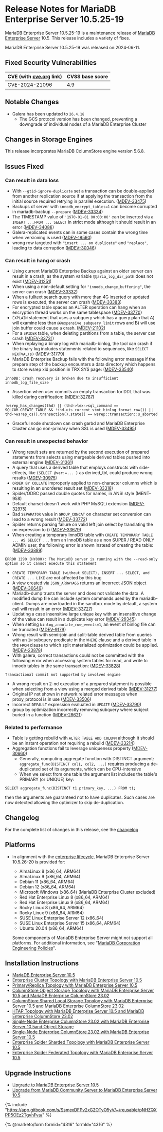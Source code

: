 # Release Notes for MariaDB Enterprise Server 10.5.25-19

MariaDB Enterprise Server 10.5.25-19 is a maintenance release of [MariaDB Enterprise Server](https://github.com/mariadb-corporation/docs-release-notes/blob/test/en/mariadb-enterprise-server/README.md) 10.5. This release includes a variety of fixes.

MariaDB Enterprise Server 10.5.25-19 was released on 2024-06-11.

## Fixed Security Vulnerabilities

| CVE (with [cve.org](https://github.com/mariadb-corporation/docs-release-notes/blob/test/mariadb-enterprise-server-release-notes/mariadb-enterprise-server-10-5/cve.org) link) | CVSS base score |
| ----------------------------------------------------------------------------------------------------------------------------------------------------------------------------- | --------------- |
| [CVE-2024-21096](https://cve.mitre.org/cgi-bin/cvename.cgi?name=CVE-2024-21096)                                                                                               | 4.9             |

## Notable Changes

* Galera has been updated to `26.4.18`
  * The GCS protocol version has been changed, preventing a downgrade of individual nodes of a MariaDB Enterprise Cluster

## Changes in Storage Engines

This release incorporates MariaDB ColumnStore engine version 5.6.8.

## Issues Fixed

### Can result in data loss

* With `--gtid-ignore-duplicate` set a transaction can be double-applied from another replication source if at applying the transaction from the initial source required retrying in parallel execution. ([MDEV-33475](https://jira.mariadb.org/browse/MDEV-33475))
* Backups of server with `innodb_encrypt_tables=1` can become corrupted in mariadb-backup `--prepare` ([MDEV-33334](https://jira.mariadb.org/browse/MDEV-33334))
* The TIMESTAMP value of `'1970-01-01 00:00:00'` can be inserted via a `INSERT ...FROM ... SELECT` in strict mode although it should result in an error ([MDEV-34088](https://jira.mariadb.org/browse/MDEV-34088))
* Galera-replicated events can in some cases contain the wrong time when versioning is used ([MDEV-18590](https://jira.mariadb.org/browse/MDEV-18590))
* wrong row targeted with `"insert ... on duplicate"` and `"replace"`, leading to data corruption ([MDEV-30046](https://jira.mariadb.org/browse/MDEV-30046))

### Can result in hang or crash

* Using current MariaDB Enterprise Backup against an older server can result in a crash, as the system variable `@@aria_log_dir_path` does not exist ([MDEV-31251](https://jira.mariadb.org/browse/MDEV-31251))
* When using a non-default setting for `"innodb_change_buffering"`, the server can crash ([MDEV-33332](https://jira.mariadb.org/browse/MDEV-33332))
* When a fulltext search query with more than 4G inserted or updated rows is executed, the server can crash ([MDEV-33383](https://jira.mariadb.org/browse/MDEV-33383))
* For encrypted table spaces an ALTER operation can hang when an encryption thread works on the same tablespace ([MDEV-33770](https://jira.mariadb.org/browse/MDEV-33770))
* `EXPLAIN` statement that uses a subquery which has a query plan that A) will examine less than `@@expensive_subquery_limit` rows and B) will use join buffer could cause a crash. ([MDEV-21102](https://jira.mariadb.org/browse/MDEV-21102))
* For a `SPIDER` table, when deleting partitions from a table, the server can crash ([MDEV-33731](https://jira.mariadb.org/browse/MDEV-33731))
* When replaying a binary log with mariadb-binlog, the tool can crash if the binary log includes statements related to sequences, like `SELECT NEXTVAL(s)` ([MDEV-31779](https://jira.mariadb.org/browse/MDEV-31779))
* MariaDB Enterprise Backup fails with the following error message if the prepare step of the backup encounters a data directory which happens to store wsrep xid position in TRX SYS page: ([MDEV-33540](https://jira.mariadb.org/browse/MDEV-33540))

```
InnoDB: Crash recovery is broken due to insufficient innodb_log_file_size
```

* Assertion when user commits an empty transaction for DDL that was killed during certification: ([MDEV-32787](https://jira.mariadb.org/browse/MDEV-32787))

```
!wsrep_has_changes(thd) || (thd->lex->sql_command == SQLCOM_CREATE_TABLE && !thd->is_current_stmt_binlog_format_row()) || thd->wsrep_cs().transaction().state() == wsrep::transaction::s_aborted
```

* Graceful node shutdown can crash garbd and MariaDB Enterprise Cluster can go non-primary when SSL is used ([MDEV-33495](https://jira.mariadb.org/browse/MDEV-33495))

### Can result in unexpected behavior

* Wrong result sets are returned by the second execution of prepared statements from selects using mergeable derived tables pushed into external engine ([MDEV-31361](https://jira.mariadb.org/browse/MDEV-31361))
* A query that uses a derived table that employs constructs with side-effects, like `(SELECT @var:=... )` as derived\_tbl, could produce wrong results ([MDEV-30975](https://jira.mariadb.org/browse/MDEV-30975))
* `ORDER BY COLLATE` improperly applied to non-character columns which is resulting in an unordered result set ([MDEV-33318](https://jira.mariadb.org/browse/MDEV-33318))
* Spider/ODBC passed double quotes for names, in ANSI style (MENT-958)
* Default charset doesn't work with PHP MySQLi extension ([MDEV-32975](https://jira.mariadb.org/browse/MDEV-32975))
* Bad `SEPARATOR` value in `GROUP_CONCAT` on character set conversion can lead to a wrong result ([MDEV-33772](https://jira.mariadb.org/browse/MDEV-33772))
* Spider returns parsing failure on valid left join select by translating the on expression to () ([MDEV-33679](https://jira.mariadb.org/browse/MDEV-33679))
* When creating a temporary InnoDB table with `CREATE TEMPORARY TABLE ... AS SELECT ...` from an InnoDB table as a non SUPER / READ ONLY ADMIN user, the following error is shown instead of creating the table: ([MDEV-33889](https://jira.mariadb.org/browse/MDEV-33889))

```
ERROR 1290 (HY000): The MariaDB server is running with the --read-only option so it cannot execute this statement
```

* `CREATE TEMPORARY TABLE (without SELECT), INSERT ... SELECT, and CREATE ... LIKE` are not affected by this bug
* A view created via `JSON_ARRAYAGG` returns an incorrect JSON object ([MDEV-30646](https://jira.mariadb.org/browse/MDEV-30646))
* Mariadb-dump trusts the server and does not validate the data. A modified dump file can include system commands used by the mariadb-client. Dumps are now loaded in the sandbox mode by default, a system call will result in an error ([MDEV-33727](https://jira.mariadb.org/browse/MDEV-33727))
* Updating a case insensitive large unique key with an insensitive change of the value can result in a duplicate key error ([MDEV-29345](https://jira.mariadb.org/browse/MDEV-29345))
* When setting `binlog_annotate_row_events=1`, an event of binlog file can be truncated ([MDEV-9179](https://jira.mariadb.org/browse/MDEV-9179))
* Wrong result with semi-join and split-table derived table from queries with an `IN` subquery predicate in the `WHERE` clause and a derived table in the `FROM` clause to which split materialized optimization could be applied. ([MDEV-23878](https://jira.mariadb.org/browse/MDEV-23878))
* With galera, correct transactions could not be committed with the following error when accessing system tables for read, and write to innodb tables in the same transaction: ([MDEV-33828](https://jira.mariadb.org/browse/MDEV-33828))

```
Transactional commit not supported by involved engine
```

* A wrong result on 2-nd execution of a prepared statement is possible when selecting from a view using a merged derived table ([MDEV-31277](https://jira.mariadb.org/browse/MDEV-31277))
* Original IP not shown in network related error messages when proxy\_protocol is in use ([MDEV-33506](https://jira.mariadb.org/browse/MDEV-33506))
* Incorrect `DEFAULT` expression evaluated in `UPDATE` ([MDEV-33790](https://jira.mariadb.org/browse/MDEV-33790))
* group by optimization incorrectly removing subquery where subject buried in a function ([MDEV-28621](https://jira.mariadb.org/browse/MDEV-28621))

### Related to performance

* Table is getting rebuild with `ALTER TABLE ADD COLUMN` although it should be an instant operation not requiring a rebuild ([MDEV-33214](https://jira.mariadb.org/browse/MDEV-33214))
* Aggregation functions fail to leverage uniqueness property ([MDEV-30660](https://jira.mariadb.org/browse/MDEV-30660))
  * Generally, computing aggregate function with DISTINCT argument: `aggregate_func(DISTINCT col1, col2, ...)` requires producing a de-duplicated set of its arguments, which can be CPU-intensive
  * When we select from one table the argument list includes the table's PRIMARY (or UNIQUE) key:

```
SELECT aggregate_func(DISTINCT t1.primary_key, ...) FROM t1;
```

then the arguments are guaranteed not to have duplicates. Such cases are now detected allowing the optimizer to skip de-duplication.

## Changelog

For the complete list of changes in this release, see the [changelog](changelog-for-mariadb-enterprise-server-10-5-25-19.md).

## Platforms

*   In alignment with the [enterprise lifecycle](https://app.gitbook.com/o/diTpXxF5WsbHqTReoBsS/s/aEnK0ZXmUbJzqQrTjFyb/~/changes/32/mariadb-enterprise-server-release-notes/enterprise-server-lifecycle), MariaDB Enterprise Server 10.5.26-20 is provided for:

    * AlmaLinux 8 (x86\_64, ARM64)
    * AlmaLinux 9 (x86\_64, ARM64)
    * Debian 11 (x86\_64, ARM64)
    * Debian 12 (x86\_64, ARM64)
    * Microsoft Windows (x86\_64) (MariaDB Enterprise Cluster excluded)
    * Red Hat Enterprise Linux 8 (x86\_64, ARM64)
    * Red Hat Enterprise Linux 9 (x86\_64, ARM64)
    * Rocky Linux 8 (x86\_64, ARM64)
    * Rocky Linux 9 (x86\_64, ARM64)
    * SUSE Linux Enterprise Server 12 (x86\_64)
    * SUSE Linux Enterprise Server 15 (x86\_64, ARM64)
    * Ubuntu 20.04 (x86\_64, ARM64)

    Some components of MariaDB Enterprise Server might not support all platforms. For additional information, see "[MariaDB Corporation Engineering Policies](https://mariadb.com/engineering-policies)".

## Installation Instructions

* [MariaDB Enterprise Server ](../../11.4/whats-new.md)[10](https://app.gitbook.com/s/0pSbu5DcMSW4KwAkUcmX/maxscale-architecture/mariadb-enterprise-spider-topologies/federated-mariadb-enterprise-spider-topology)[.5](../../11.4/whats-new.md)
* [Enterprise Cluster Topology with MariaDB Enterprise Server ](https://app.gitbook.com/s/SsmexDFPv2xG2OTyO5yV/architecture/topologies/galera-cluster)[10](https://app.gitbook.com/s/0pSbu5DcMSW4KwAkUcmX/maxscale-architecture/mariadb-enterprise-spider-topologies/federated-mariadb-enterprise-spider-topology)[.5](https://app.gitbook.com/s/SsmexDFPv2xG2OTyO5yV/architecture/topologies/galera-cluster)
* [Primary/Replica Topology with MariaDB Enterprise Server 10.5](https://app.gitbook.com/s/SsmexDFPv2xG2OTyO5yV/architecture/topologies/primary-replica)
* [ColumnStore Object Storage Topology with MariaDB Enterprise Server 10.5](https://app.gitbook.com/s/SsmexDFPv2xG2OTyO5yV/architecture/topologies/columnstore-object-storage) [and MariaDB Enterprise ColumnStore 23.02](https://app.gitbook.com/s/SsmexDFPv2xG2OTyO5yV/architecture/topologies/columnstore-object-storage)
* [ColumnStore Shared Local Storage Topology with MariaDB Enterprise Server 10.5](https://app.gitbook.com/s/SsmexDFPv2xG2OTyO5yV/architecture/topologies/columnstore-shared-local-storage)[ and MariaDB Enterprise ColumnStore 23.02](https://app.gitbook.com/s/SsmexDFPv2xG2OTyO5yV/architecture/topologies/columnstore-shared-local-storage)
* [HTAP Topology with MariaDB Enterprise Server 10.5](https://app.gitbook.com/s/SsmexDFPv2xG2OTyO5yV/architecture/topologies/htap)[ and MariaDB Enterprise ColumnStore 23.02](https://app.gitbook.com/s/SsmexDFPv2xG2OTyO5yV/architecture/topologies/htap)
* [Single-Node Enterprise ColumnStore 23.02 with MariaDB Enterprise Server 10.5](https://app.gitbook.com/s/SsmexDFPv2xG2OTyO5yV/architecture/topologies/single-node-topologies/enterprise-server-with-columnstore-object-storage)[and Object Storage](https://app.gitbook.com/s/SsmexDFPv2xG2OTyO5yV/architecture/topologies/single-node-topologies/enterprise-server-with-columnstore-object-storage)
* [Single-Node Enterprise ColumnStore 23.02 with MariaDB Enterprise Server 10.5](https://app.gitbook.com/s/SsmexDFPv2xG2OTyO5yV/architecture/topologies/single-node-topologies)
* [Enterprise Spider Sharded Topology with MariaDB Enterprise Server 10.5](https://app.gitbook.com/s/0pSbu5DcMSW4KwAkUcmX/maxscale-architecture/mariadb-enterprise-spider-topologies/sharded-mariadb-enterprise-spider-topology)
* [Enterprise Spider Federated Topology with MariaDB Enterprise Server 10.5](https://app.gitbook.com/s/0pSbu5DcMSW4KwAkUcmX/maxscale-architecture/mariadb-enterprise-spider-topologies/federated-mariadb-enterprise-spider-topology)

## Upgrade Instructions

* [Upgrade to MariaDB Enterprise Server 10.5](https://app.gitbook.com/s/SsmexDFPv2xG2OTyO5yV/server-management/install-and-upgrade-mariadb/upgrading/upgrading-from-to-specific-versions/upgrading-from-mariadb-10-5-to-mariadb-10-6)
* [Upgrade from MariaDB Community Server to MariaDB Enterprise Server 10.5](https://app.gitbook.com/s/SsmexDFPv2xG2OTyO5yV/server-management/install-and-upgrade-mariadb/upgrading/upgrading-between-major-mariadb-versions)

{% include "https://app.gitbook.com/s/SsmexDFPv2xG2OTyO5yV/~/reusable/pNHZQXPP5OEz2TgvhFva/" %}

{% @marketo/form formid="4316" formId="4316" %}
